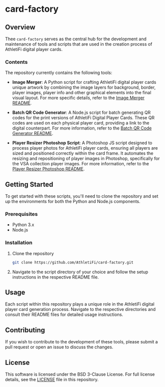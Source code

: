 # card-factory

## Overview

Thee `card-factory` serves as the central hub for the development and maintenance of tools and scripts that are used in the creation process of AthletiFi digital player cards. 

### Contents

The repository currently contains the following tools:

- **Image Merger**: A Python script for crafting AthletiFi digital player cards unique artwork by combining the image layers for background, border, player images, player info and other graphical elements into the final visual layout. For more specific details, refer to the [Image Merger README](image-merger/README.md).

- **Batch QR Code Generator**: A Node.js script for batch generating QR codes for the print versions of AthletiFi Digital Player Cards. These QR codes are used on each physical player card, providing a link to the digital counterpart. For more information, refer to the [Batch QR Code Generator README](batch-qr-code-generator/README.md).

- **Player Resizer Photoshop Script**: A Photoshop JS script designed to process player photos for AthletiFi player cards, ensuring all players are sized and positioned correctly within the card frame. It automates the resizing and repositioning of player images in Photoshop, specifically for the VSA collection player images. For more information, refer to the [Player Resizer Photoshop README](player-resizer-photoshop/README.md).

## Getting Started

To get started with these scripts, you'll need to clone the repository and set up the environments for both the Python and Node.js components.

### Prerequisites

- Python 3.x
- Node.js

### Installation

1. Clone the repository

   ```sh
   git clone https://github.com/AthletiFi/card-factory.git
   ```

2. Navigate to the script directory of your choice and follow the setup instructions in the respective README file.

## Usage

Each script within this repository plays a unique role in the AthletiFi digital player card generation process. Navigate to the respective directories and consult their README files for detailed usage instructions.

## Contributing

If you wish to contribute to the development of these tools, please submit a pull request or open an issue to discuss the changes.

## License

This software is licensed under the BSD 3-Clause License. For full license details, see the [LICENSE](LICENSE) file in this repository.
